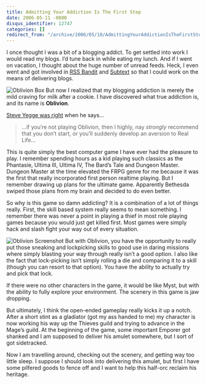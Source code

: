 ```yaml
---
title: Admitting Your Addiction Is The First Step
date: 2006-05-11 -0800
disqus_identifier: 12747
categories: []
redirect_from: "/archive/2006/05/10/AdmittingYourAddictionIsTheFirstStep.aspx/"
---
```


I once thought I was a bit of a blogging addict. To get settled into
work I would read my blogs. I’d tune back in while eating my lunch. And
if I went on vacation, I thought about the huge number of unread feeds.
Heck, I even went and got involved in [RSS
Bandit](http://www.rssbandit.org/ "RSS aggregator") and
[Subtext](http://subtextproject.com/ "Subtext Project Website") so that
I could work on the means of delivering blogs.

![Oblivion Box](https://haacked.com/images/oblivion.jpg) But now I
realized that my blogging addiction is merely the mild craving for milk
after a cookie. I have discovered what true addiction is, and its name
is **Oblivion**.

[Steve Yegge was
right](http://steve-yegge.blogspot.com/2006/05/oblivion.html "Stevey's Blog Rants")
when he says...

> ...if you’re not playing Oblivion, then I highly, nay *strongly*
> recommend that you don’t start, or you’ll suddenly develop an aversion
> to Real Life...

This is quite simply the best computer game I have ever had the pleasure
to play. I remember spending hours as a kid playing such classics as the
Phantasie, Ultima III, Ultima IV, The Bard’s Tale and Dungeon Master.
Dungeon Master at the time elevated the FRPG genre for me because it was
the first that really incorporated first person realtime playing. But I
remember drawing up plans for the ultimate game. Apparently Bethesda
swiped those plans from my brain and decided to do even better.

So why is this game so damn addicting? It is a combination of a lot of
things really. First, the skill based system really seems to mean
something. I remember there was never a point in playing a thief in most
role playing games because you would just get killed first. Most games
were simply hack and slash fight your way out of every situation.

![Oblivion Screenshot](https://haacked.com/images/oblivionScreen.jpg) But
with Oblivion, you have the opportunity to really put those sneaking and
lockpicking skills to good use in daring missions where simply blasting
your way through really isn’t a good option. I also like the fact that
lock-picking isn’t simply rolling a die and comparing it to a skill
(though you can resort to that option). You have the ability to actually
try and pick that lock.

If there were no other characters in the game, it would be like Myst,
but with the ability to fully explore your environment. The scenery in
this game is jaw dropping.

But ultimately, I think the open-ended gameplay really kicks it up a
notch. After a short stint as a gladiator (got my ass handed to me) my
character is now working his way up the Thieves guild and trying to
advance in the Mage’s guild. At the beginning of the game, some
important Emporer got shanked and I am supposed to deliver his amulet
somewhere, but I sort of got sidetracked.

Now I am travelling around, checking out the scenery, and getting way
too little sleep. I suppose I should look into delivering this amulet,
but first I have some pilfered goods to fence off and I want to help
this half-orc reclaim his heritage.

